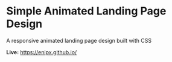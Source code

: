 # Simple Animated Landing Page Design

A responsive animated landing page design built with CSS  

**Live:** https://enipx.github.io/
